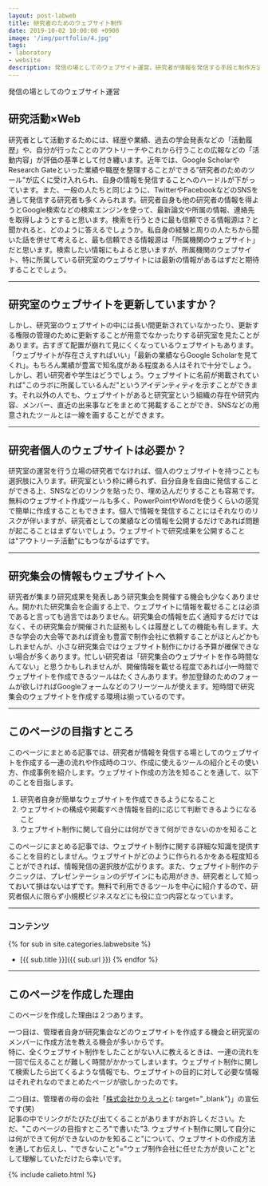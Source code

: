 ```yaml
---
layout: post-labweb
title: 研究者のためのウェブサイト制作
date: 2019-10-02 10:00:00 +0900
image: '/img/portfolio/4.jpg'
tags:
- laboratory
- website
description: 発信の場としてのウェブサイト運営。研究者が情報を発信する手段と制作方法。
---
```


発信の場としてのウェブサイト運営

## 研究活動×Web

研究者として活動するためには、経歴や業績、過去の学会発表などの「活動履歴」や、自分が行ったことのアウトリーチやこれから行うことの広報などの「活動内容」が評価の基準として付き纏います。近年では、Google ScholarやResearch Gateといった業績や職歴を整理することができる”研究者のためのツール”が広くに受け入れられ、自身の情報を発信することへのハードルが下がっています。また、一般の人たちと同じように、TwitterやFacebookなどのSNSを通して発信する研究者も多くみられます。研究者自身も他の研究者の情報を得ようとGoogle検索などの検索エンジンを使って、最新論文や所属の情報、連絡先を取得しようとすると思います。検索を行うときに最も信頼できる情報源は？と聞かれると、どのように答えるでしょうか。私自身の経験と周りの人たちから聞いた話を併せて考えると、最も信頼できる情報源は「所属機関のウェブサイト」だと思います。検索したい情報にもよると思いますが、所属機関のウェブサイト、特に所属している研究室のウェブサイトには最新の情報があるはずだと期待することでしょう。

---

## 研究室のウェブサイトを更新していますか？

しかし、研究室のウェブサイトの中には長い間更新されていなかったり、更新する権限の管理のために更新することが用意でなかったりする研究室を見たことがあります。古すぎて配置が崩れて見にくくなっているウェブサイトもあります。「ウェブサイトが存在さえすればいい」「最新の業績ならGoogle Scholarを見てくれ」。もちろん業績が豊富で知名度がある程度ある人はそれで十分でしょう。しかし、若い研究者や学生はどうでしょう。ウェブサイトに名前が掲載されていれば"このラボに所属しているんだ"というアイデンティティを示すことができます。それ以外の人でも、ウェブサイトがあると研究室という組織の存在や研究内容、メンバー、直近の出来事などをまとめて掲載することができ、SNSなどの用意されたツールとは一線を画することができます。

---

## 研究者個人のウェブサイトは必要か？

研究室の運営を行う立場の研究者でなければ、個人のウェブサイトを持つことも選択肢に入ります。研究室という枠に縛られず、自分自身を自由に発信することができる上、SNSなどのリンクを貼ったり、埋め込んだりすることも容易です。無料のウェブサイト作成ツールも多く、PowerPointやWordを使うくらいの感覚で簡単に作成することもできます。個人で情報を発信することにはそれなりのリスクが伴いますが、研究者としての業績などの情報を公開するだけであれば問題が起こることはまずないでしょう。ウェブサイトで研究成果を公開することは"アウトリーチ活動"にもつながるはずです。

---

## 研究集会の情報もウェブサイトへ

研究者が集まり研究成果を発表しあう研究集会を開催する機会も少なくありません。開かれた研究集会を企画する上で、ウェブサイトに情報を載せることは必須であると言っても過言ではありません。研究集会の情報を広く通知するだけではなく、その研究集会が開催された証拠もしくは履歴としての機能も有します。大きな学会の大会等であれば資金も豊富で制作会社に依頼することがほとんどかもしれませんが、小さな研究集会ではウェブサイト制作にかける予算が確保できない場合が多くあります。忙しい研究者は「研究集会のウェブサイトを作る時間なんてない」と思うかもしれませんが、開催情報を載せる程度であれば小一時間でウェブサイトを作成できるツールはたくさんあります。参加登録のためのフォームが欲しければGoogleフォームなどのフリーツールが使えます。短時間で研究集会のウェブサイトを作成する環境は揃っているのです。

---

## このページの目指すところ

このページにまとめる記事では、研究者が情報を発信する場としてのウェブサイトを作成する一連の流れや作成時のコツ、作成に使えるツールの紹介とその使い方、作成事例を紹介します。ウェブサイト作成の方法を知ることを通して、以下のことを目指します。

1. 研究者自身が簡単なウェブサイトを作成できるようになること
2. ウェブサイトの構成や掲載すべき情報を目的に応じて判断できるようになること
3. ウェブサイト制作に関して自分には何ができて何ができないのかを知ること

このページにまとめる記事では、ウェブサイト制作に関する詳細な知識を提供することを目的としません。ウェブサイトがどのように作られるかをある程度知ることができれば、情報発信の選択肢が広がります。また、ウェブサイト制作のテクニックは、プレゼンテーションのデザインにも応用がきき、研究者として知っておいて損はないはずです。無料で利用できるツールを中心に紹介するので、研究者個人に限らず小規模ビジネスなどにも役に立つ内容となっています。

---

### コンテンツ

{% for sub in site.categories.labwebsite %}
- [{{ sub.title }}]({{ sub.url }})
{% endfor %}

---

## このページを作成した理由

このページを作成した理由は２つあります。

一つ目は、管理者自身が研究集会などのウェブサイトを作成する機会と研究室のメンバーに作成方法を教える機会が多いからです。  
特に、全くウェブサイト制作をしたことがない人に教えるときは、一連の流れを一回で伝えることが難しく時間がかかってしまいます。ウェブサイト制作に関して検索したら出てくるような情報でも、ウェブサイトの目的に対して必要な情報はそれぞれなのでまとめたページが欲しかったのです。

二つ目は、管理者の母の会社「[株式会社かりえっと](https://calieto.com/){: target="_blank"}」の宣伝です(笑)  
記事の中でリンクがたびたび出てくることがありますがお許しください。ただ、"このページの目指すところ"で書いた"3. ウェブサイト制作に関して自分には何ができて何ができないのかを知ること"について、ウェブサイトの作成方法を通してお伝えし、"できないこと"="ウェブ制作会社に任せた方が良いこと"として理解していただけたら幸いです。

{% include calieto.html %}
